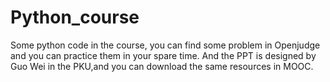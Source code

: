 # Python_course
Some python code in the course, you can find some problem in Openjudge and you can practice them in your spare time.
And the PPT is designed by Guo Wei in the PKU,and you can download the same resources in MOOC.
